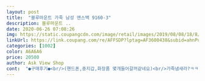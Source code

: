 ```yaml
---
layout: post 
title:  "블루마운트 가죽 남성 맨스백 9160-3" 
description: 블루마운트 ..
date: 2020-06-26 07:08:26 
img: https://static.coupangcdn.com/image/retail/images/2019/08/08/18/8/f2eceec4-509e-445a-a285-68e551d25a32.jpg 
linkUrl: https://link.coupang.com/re/AFFSDP?lptag=AF3600438&subid=ahnPublicAsk&pageKey=280751048&itemId=891113539&vendorItemId=5242628686&traceid=V0-113-cfb2f84bb0823c17 
categories: [1002] 
color: A6A6A6 
price: 20500 
author: Ask View Shop 
cont:  "●구매후기●<br/>(핸드폰,중지갑,화장품 몇개들어갈꺼같네요)<br/>가죽냄새라?ㅋㅋ<br/>고등 딸 주려고^^<br/>기대도 안했는데 가격대비 완전 좋습니다.<br/><br/>깔끔하네요<br/>남여공용으로 써도 괜찮을꺼 같아요<br/>남편도 좋아하겠어요 많이 파세요 감사^^<br/>너무너무 좋네요 남편 선물해주려고 샀는데<br/>답이없네요<br/>만족해요 가죽도 부드럽고 원하는 사이즈에 안에 카드수납따로 그리고 지퍼수납 공간 그리고 보조 수납공간 하나 더 있어서 아주 정리 잘되고 좋아요 ! !<br/>박음질도  괜찮아요<br/>사이즈도 너무 좋고 가죽이라 그런지 부드럽고<br/>소가죽맞아요?<br/>여자인데 회사용으로 들고다닐려고 구입했어요 ㅋㅋㅋ<br/>이거뭐죠? ㅋㅋㅋㅋㅋ<br/>자크부분은  초 바르고 오일발라놓고 열어 놓았습니다<br/>저는  궁금해서 댓글보다 구매했어요<br/>제품인증서에 100%천연소가죽이라 써있음<br/>좀전에 배송받았습니당<br/>지금 받자마자 불대봤는데 바로 변질되버리네요?<br/>크기는 A4용지 정도되서 더좋구요<br/>튼튼할거 같아요 다음에 또 이용해야겠네요<br/>(핸드폰,중지갑,화장품 몇개들어갈꺼같네요)<br/>가죽냄새라?ㅋㅋ<br/>고등 딸 주려고^^<br/>기대도 안했는데 가격대비 완전 좋습니다.<br/><br/>깔끔하네요<br/>남여공용으로 써도 괜찮을꺼 같아요<br/>남편도 좋아하겠어요 많이 파세요 감사^^<br/>너무너무 좋네요 남편 선물해주려고 샀는데<br/>답이없네요<br/>만족해요 가죽도 부드럽고 원하는 사이즈에 안에 카드수납따로 그리고 지퍼수납 공간 그리고 보조 수납공간 하나 더 있어서 아주 정리 잘되고 좋아요 ! !<br/>박음질도  괜찮아요<br/>사이즈도 너무 좋고 가죽이라 그런지 부드럽고<br/>소가죽맞아요?<br/>여자인데 회사용으로 들고다닐려고 구입했어요 ㅋㅋㅋ<br/>이거뭐죠? ㅋㅋㅋㅋㅋ<br/>자크부분은  초 바르고 오일발라놓고 열어 놓았습니다<br/>저는  궁금해서 댓글보다 구매했어요<br/>제품인증서에 100%천연소가죽이라 써있음<br/>좀전에 배송받았습니당<br/>지금 받자마자 불대봤는데 바로 변질되버리네요?<br/>크기는 A4용지 정도되서 더좋구요<br/>튼튼할거 같아요 다음에 또 이용해야겠네요<br/>" 
---
```

